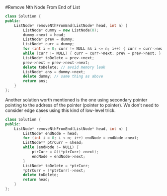#Remove Nth Node From End of List
```C++
class Solution {
public:
    ListNode* removeNthFromEnd(ListNode* head, int n) {
        ListNode* dummy = new ListNode(0);
        dummy->next = head;
        ListNode* prev = dummy;
        ListNode* curr = dummy;
        for (int i = 0; curr != NULL && i <= n; i++) { curr = curr->next; }
        while (curr != NULL) { curr = curr->next; prev = prev->next; }
        ListNode* toDelete = prev->next;
        prev->next = prev->next->next;
        delete toDelete; // avoid memory leak
        ListNode* ans = dummy->next;
        delete dummy; // same thing as above
        return ans;
    }
};
```
Another solution worth mentioned is the one using secondary pointer pointing to the address of the pointer (pointer to pointer). We don't need to consider edge cases using this kind of low-level trick.
```C++
class Solution {
public:
    ListNode* removeNthFromEnd(ListNode* head, int n) {
        ListNode* endNode = head;
        for (int i = 0; i < n; i++) endNode = endNode->next;
        ListNode** ptrCurr = &head;
        while (endNode != NULL) {
            ptrCurr = &((*ptrCurr)->next);
            endNode = endNode->next;
        }
        ListNode* toDelete = *ptrCurr;
        *ptrCurr = (*ptrCurr)->next;
        delete toDelete;
        return head;
    }
};
```
